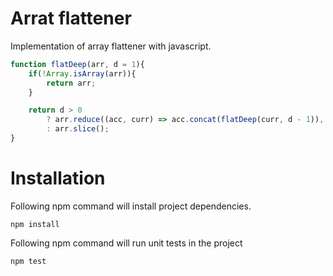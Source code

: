 # Arrat flattener

Implementation of array flattener with javascript.

```js
function flatDeep(arr, d = 1){
    if(!Array.isArray(arr)){
        return arr;
    }

    return d > 0 
        ? arr.reduce((acc, curr) => acc.concat(flatDeep(curr, d - 1)), []) 
        : arr.slice();
}
```

# Installation

Following npm command will install project dependencies.

```
npm install
```

Following npm command will run unit tests in the project
```
npm test
```

